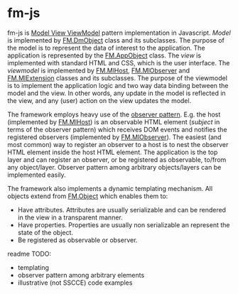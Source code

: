 fm-js
=====

fm-js is [Model View ViewModel](http://en.wikipedia.org/wiki/Model_View_ViewModel) pattern implementation in Javascript. *Model* is implemented by [FM.DmObject]() class and its subclasses. The purpose of the model is to represent the data of interest to the application. The application is represented by the [FM.AppObject]() class. The *view* is implemented with standard HTML and CSS, which is the user interface. The *viewmodel* is implemented by [FM.MlHost](), [FM.MlObserver]() and [FM.MlExtension]() classes and its subclasses. The purpose of the viewmodel is to implement the application logic and two way data binding between the model and the view. In other words, any update in the model is reflected in the view, and any (user) action on the view updates the model.

The framework employs heavy use of the [observer pattern](http://en.wikipedia.org/wiki/Observer_pattern). E.g. the host (implemented by [FM.MlHost]()) is an observable HTML element (*subject* in terms of the observer pattern) which receives DOM events and notifies the registered observers (implemented by [FM.MlObserver]()). The easiest (and most common) way to register an observer to a host is to nest the observer HTML element inside the host HTML element. The application is the top layer and can register an observer, or be registered as observable, to/from any object/layer. Observer pattern among arbitrary objects/layers can be implemented easily. 

The framework also implements a dynamic templating mechanism. All objects extend from [FM.Object]() which enables them to:
 - Have attributes. Attributes are usually serializable and can be rendered in the view in a transparent manner.
 - Have properties. Properties are usually non serializable an represent the state of the object.
 - Be registered as observable or observer.


readme TODO: 

 - templating
 - observer pattern among arbitrary elements 
 - illustrative (not SSCCE) code examples


